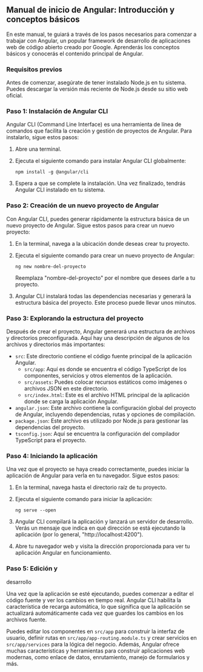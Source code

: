 ## Manual de inicio de Angular: Introducción y conceptos básicos

En este manual, te guiará a través de los pasos necesarios para comenzar a trabajar con Angular, un popular framework de desarrollo de aplicaciones web de código abierto creado por Google. Aprenderás los conceptos básicos y conocerás el contenido principal de Angular.

### Requisitos previos

Antes de comenzar, asegúrate de tener instalado Node.js en tu sistema. Puedes descargar la versión más reciente de Node.js desde su sitio web oficial.

### Paso 1: Instalación de Angular CLI

Angular CLI (Command Line Interface) es una herramienta de línea de comandos que facilita la creación y gestión de proyectos de Angular. Para instalarlo, sigue estos pasos:

1. Abre una terminal.
2. Ejecuta el siguiente comando para instalar Angular CLI globalmente:

   ```
   npm install -g @angular/cli
   ```

3. Espera a que se complete la instalación. Una vez finalizado, tendrás Angular CLI instalado en tu sistema.

### Paso 2: Creación de un nuevo proyecto de Angular

Con Angular CLI, puedes generar rápidamente la estructura básica de un nuevo proyecto de Angular. Sigue estos pasos para crear un nuevo proyecto:

1. En la terminal, navega a la ubicación donde deseas crear tu proyecto.
2. Ejecuta el siguiente comando para crear un nuevo proyecto de Angular:

   ```
   ng new nombre-del-proyecto
   ```

   Reemplaza "nombre-del-proyecto" por el nombre que desees darle a tu proyecto.

3. Angular CLI instalará todas las dependencias necesarias y generará la estructura básica del proyecto. Este proceso puede llevar unos minutos.

### Paso 3: Explorando la estructura del proyecto

Después de crear el proyecto, Angular generará una estructura de archivos y directorios preconfigurada. Aquí hay una descripción de algunos de los archivos y directorios más importantes:

- `src`: Este directorio contiene el código fuente principal de la aplicación Angular.
  - `src/app`: Aquí es donde se encuentra el código TypeScript de los componentes, servicios y otros elementos de la aplicación.
  - `src/assets`: Puedes colocar recursos estáticos como imágenes o archivos JSON en este directorio.
  - `src/index.html`: Este es el archivo HTML principal de la aplicación donde se carga la aplicación Angular.
- `angular.json`: Este archivo contiene la configuración global del proyecto de Angular, incluyendo dependencias, rutas y opciones de compilación.
- `package.json`: Este archivo es utilizado por Node.js para gestionar las dependencias del proyecto.
- `tsconfig.json`: Aquí se encuentra la configuración del compilador TypeScript para el proyecto.

### Paso 4: Iniciando la aplicación

Una vez que el proyecto se haya creado correctamente, puedes iniciar la aplicación de Angular para verla en tu navegador. Sigue estos pasos:

1. En la terminal, navega hasta el directorio raíz de tu proyecto.
2. Ejecuta el siguiente comando para iniciar la aplicación:

   ```
   ng serve --open
   ```

3. Angular CLI compilará la aplicación y lanzará un servidor de desarrollo. Verás un mensaje que indica en qué dirección se está ejecutando la aplicación (por lo general, "http://localhost:4200").
4. Abre tu navegador web y visita la dirección proporcionada para ver tu aplicación Angular en funcionamiento.

### Paso 5: Edición y

 desarrollo

Una vez que la aplicación se esté ejecutando, puedes comenzar a editar el código fuente y ver los cambios en tiempo real. Angular CLI habilita la característica de recarga automática, lo que significa que la aplicación se actualizará automáticamente cada vez que guardes los cambios en los archivos fuente.

Puedes editar los componentes en `src/app` para construir la interfaz de usuario, definir rutas en `src/app/app-routing.module.ts` y crear servicios en `src/app/services` para la lógica del negocio. Además, Angular ofrece muchas características y herramientas para construir aplicaciones web modernas, como enlace de datos, enrutamiento, manejo de formularios y más.
